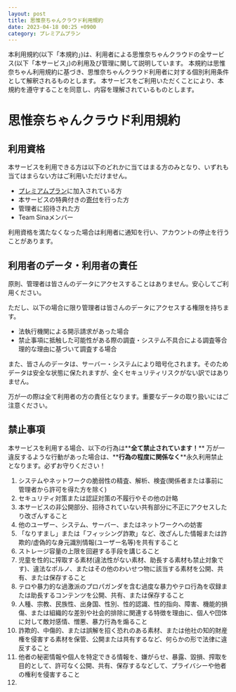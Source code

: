 ```yaml
---
layout: post
title: 思惟奈ちゃんクラウド利用規約
date: 2023-04-18 00:25 +0900
category: プレミアムプラン
---
```


本利用規約(以下「本規約」)は、利用者による思惟奈ちゃんクラウドの全サービス(以下「本サービス」)の利用及び管理に関して説明しています。
本規約は思惟奈ちゃん利用規約に基づき、思惟奈ちゃんクラウド利用者に対する個別利用条件として解釈されるものとします。
本サービスをご利用いただくことにより、本規約を遵守することを同意し、内容を理解されているものとします。

# 思惟奈ちゃんクラウド利用規約

## 利用資格

本サービスを利用できる方は以下のどれかに当てはまる方のみとなり、いずれも当てはまらない方はご利用いただけません。

- [プレミアムプラン](https://sina-chan.com/premium)に加入されている方
- 本サービスの特典付きの[寄付](https://sina-chan.com/premium)を行った方
- 管理者に招待された方
- Team Sinaメンバー

利用資格を満たなくなった場合は利用者に通知を行い、アカウントの停止を行うことがあります。

## 利用者のデータ・利用者の責任

原則、管理者は皆さんのデータにアクセスすることはありません。安心してご利用ください。

ただし、以下の場合に限り管理者は皆さんのデータにアクセスする権限を持ちます。

- 法執行機関による開示請求があった場合
- 禁止事項に抵触した可能性がある際の調査・システム不具合による調査等合理的な理由に基づいて調査する場合

また、皆さんのデータは、サーバー・システムにより暗号化されます。そのためデータは安全な状態に保たれますが、全くセキュリティリスクがない訳ではありません。

万が一の際は全て利用者の方の責任となります。重要なデータの取り扱いにはご注意ください。

## 禁止事項

本サービスを利用する場合、以下の行為は**__全て禁止されています！__**
万が一違反するような行動があった場合は、**__行為の程度に関係なく__**永久利用禁止となります。必ずお守りください！

1. システムやネットワークの脆弱性の精査、解析、検査(関係者または事前に管理者から許可を得た方を除く)
2. セキュリティ対策または認証対策の不履行やその他の計略
3. 本サービスの非公開部分、招待されていない共有部分に不正にアクセスしたり改ざんすること
4. 他のユーザー、システム、サーバー、またはネットワークへの妨害
5. 「なりすまし」または「フィッシング詐欺」など、改ざんした情報または詐欺的/虚偽的な身元識別情報(ユーザー名等)を共有すること
6. ストレージ容量の上限を回避する手段を講じること
7. 児童を性的に搾取する素材(違法性がない素材、助長する素材も禁止対象です)、違法なポルノ、またはその他のわいせつ物に該当する素材を公開、共有、または保存すること
8. テロや暴力的な過激派のプロパガンダを含む過度な暴力やテロ行為を収録または助長するコンテンツを公開、共有、または保存すること
9. 人種、宗教、民族性、出身国、性別、性的認識、性的指向、障害、機能的損傷、または組織的な差別や社会的排除に関連する特徴を理由に、個人や団体に対して敵対感情、憎悪、暴力行為を煽ること
10. 詐欺的、中傷的、または誤解を招く恐れのある素材、または他社の知的財産権を侵害する素材を保管、公開または共有するなど、何らかの形で法律に違反すること
11. 他者の秘密情報や個人を特定できる情報を、嫌がらせ、暴露、毀損、搾取を目的として、許可なく公開、共有、保存するなどして、プライバシーや他者の権利を侵害すること
12. 